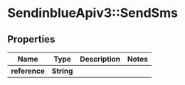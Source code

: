 # SendinblueApiv3::SendSms

## Properties
Name | Type | Description | Notes
------------ | ------------- | ------------- | -------------
**reference** | **String** |  | 


